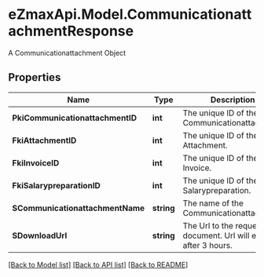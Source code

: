 # eZmaxApi.Model.CommunicationattachmentResponse
A Communicationattachment Object

## Properties

Name | Type | Description | Notes
------------ | ------------- | ------------- | -------------
**PkiCommunicationattachmentID** | **int** | The unique ID of the Communicationattachment | 
**FkiAttachmentID** | **int** | The unique ID of the Attachment. | [optional] 
**FkiInvoiceID** | **int** | The unique ID of the Invoice. | [optional] 
**FkiSalarypreparationID** | **int** | The unique ID of the Salarypreparation. | [optional] 
**SCommunicationattachmentName** | **string** | The name of the Communicationattachment | 
**SDownloadUrl** | **string** | The Url to the requested document.  Url will expire after 3 hours. | [optional] 

[[Back to Model list]](../README.md#documentation-for-models) [[Back to API list]](../README.md#documentation-for-api-endpoints) [[Back to README]](../README.md)

